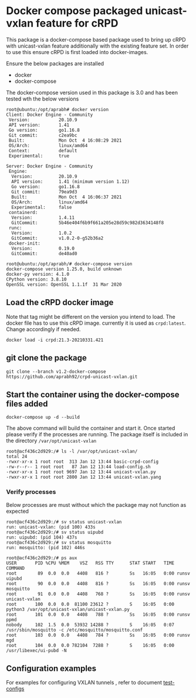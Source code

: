 # Docker compose packaged unicast-vxlan feature for cRPD

This package is a docker-compose based package used to bring up cRPD with unicast-vxlan feature additionally with the existing feature set. In order to use this ensure cRPD is first loaded into docker-images.

Ensure the below packages are installed 
* docker
* docker-compose

The docker-compose version used in this package is 3.0 and has been tested wth the below versions
```
root@ubuntu:/opt/aprabh# docker version
Client: Docker Engine - Community
 Version:           20.10.9
 API version:       1.41
 Go version:        go1.16.8
 Git commit:        c2ea9bc
 Built:             Mon Oct  4 16:08:29 2021
 OS/Arch:           linux/amd64
 Context:           default
 Experimental:      true

Server: Docker Engine - Community
 Engine:
  Version:          20.10.9
  API version:      1.41 (minimum version 1.12)
  Go version:       go1.16.8
  Git commit:       79ea9d3
  Built:            Mon Oct  4 16:06:37 2021
  OS/Arch:          linux/amd64
  Experimental:     false
 containerd:
  Version:          1.4.11
  GitCommit:        5b46e404f6b9f661a205e28d59c982d3634148f8
 runc:
  Version:          1.0.2
  GitCommit:        v1.0.2-0-g52b36a2
 docker-init:
  Version:          0.19.0
  GitCommit:        de40ad0

root@ubuntu:/opt/aprabh/# docker-compose version
docker-compose version 1.25.0, build unknown
docker-py version: 4.1.0
CPython version: 3.8.10
OpenSSL version: OpenSSL 1.1.1f  31 Mar 2020
```

## Load the cRPD docker image
Note that tag might be different on the version you intend to load. The docker file has to use this cRPD image. currently it is used as `crpd:latest`. Change accordingly if needed.

```
docker load -i crpd:21.3-20210331.421
```

## git clone the package
```
git clone --branch v1.2-docker-compose https://github.com/aprabh92/crpd-unicast-vxlan.git
```

## Start the container using the docker-compose files added
```
docker-compose up -d --build
```

The above command will build the container and start it. Once started please verify if the processes are running. The package itself is included in the directory `/var/opt/unicast-vxlan`

```
root@acf436c2d929:/# ls -l /var/opt/unicast-vxlan/
total 24
-rwxr-xr-x 1 root root  313 Jan 12 13:44 basic-crpd-config
-rw-r--r-- 1 root root   87 Jan 12 13:44 load-config.sh
-rwxr-xr-x 1 root root 9697 Jan 12 13:44 unicast-vxlan.py
-rwxr-xr-x 1 root root 2800 Jan 12 13:44 unicast-vxlan.yang
```

### Verify processes
Below processes are must without which the package may not function as expected 

```
root@acf436c2d929:/# sv status unicast-vxlan
run: unicast-vxlan: (pid 100) 433s
root@acf436c2d929:/# sv status uipubd
run: uipubd: (pid 104) 437s
root@acf436c2d929:/# sv status mosquitto
run: mosquitto: (pid 102) 446s

root@acf436c2d929:/# ps aux
USER       PID %CPU %MEM    VSZ   RSS TTY      STAT START   TIME COMMAND
root        89  0.0  0.0   4408   816 ?        Ss   16:05   0:00 runsv uipubd
root        90  0.0  0.0   4408   816 ?        Ss   16:05   0:00 runsv mosquitto
root        91  0.0  0.0   4408   768 ?        Ss   16:05   0:00 runsv unicast-vxlan
root       100  0.0  0.0  81100 23612 ?        S    16:05   0:00 python3 /var/opt/unicast-vxlan/unicast-vxlan.py
root       101  0.0  0.0   4408   788 ?        Ss   16:05   0:00 runsv ppmd
nobody     102  1.5  0.0  53932 14288 ?        S    16:05   0:07 /usr/sbin/mosquitto -c /etc/mosquitto/mosquitto.conf
root       103  0.0  0.0   4408   784 ?        Ss   16:05   0:00 runsv mgd
root       104  0.0  0.0 782104  7288 ?        S    16:05   0:00 /usr/libexec/ui-pubd -N
```

## Configuration examples
For examples for configuring VXLAN tunnels , refer to document [test-configs](./test-configs.md)

